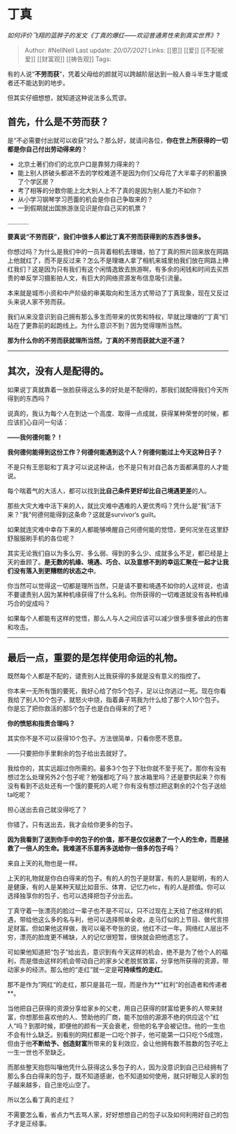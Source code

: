 # 丁真
*如何评价飞翔的蓝胖子的发文《丁真的爆红——欢迎普通男性来到真实世界》?*

> Author: #NellNell 
Last update: *20/07/2021* 
Links: [[恩]] [[爱]] [[不配被爱]] [[财富观]] [[祷告观]]
Tags: 
  

有的人说“**不劳而获**”，凭着父母给的颜就可以跨越阶层达到一般人奋斗半生才能或者还不能达到的地步。

但其实仔细想想，就知道这种说法多么荒谬。

## **首先，什么是不劳而获？**

是“不必需要付出就可以收获”对么？那么好，就请问各位，**你在世上所获得的一切都是你自己付出劳动得来的**？

-   北京土著们你们的北京户口是靠努力得来的？
-   能上别人挤破头都进不去的学校难道不是因为你们父母花了大半辈子的积蓄换了个学区房？
-   考了相等的分数你能上北大别人上不了真的是因为别人能力不如你？
-   从小学习钢琴学习芭蕾的机会是你自己争取来的？
-   一到假期就出国旅游涨见识是你自己买的机票？

…………

**要真说“不劳而获”，我们中很多人都比丁真不劳而获得到的东西多很多。**

你想过吗？为什么是我们中的一员背着相机去理塘，拍了丁真的照片回来放在网路上他就红了，而不是反过来？怎么不是理塘人拿了相机来城里拍我们放在网路上捧红我们？这是因为只有我们有这个闲情逸致去旅游啊，有多余的闲钱和时间去买昂贵的单反学习摄影拍人文，有巨大的网络资源发布信息吸引流量。

本来就是城市小资和中产阶级的审美取向和生活方式带动了丁真现象，现在又反过头来说人家不劳而获。

我们从来没意识到自己拥有那么多生而带来的优势和特权，早就比理塘的”丁真“们站在了更靠前的起跑线上。为什么意识不到？因为觉得理所当然。

**那为什么你的不劳而获就理所当然，丁真的不劳而获就大逆不道？**

---

## 其次，没有人是配得的。

如果说丁真就靠着一张脸获得这么多的好处是不配得的，那我们就配得我们今天所得到的东西吗？

说真的，我认为每个人在到达一个高度、取得一点成就，获得某种荣誉的时候，都应该扪心自问一句话：

**——我何德何能？！**

**我何德何能得到这份工作？何德何能遇到这个人？何德何能过上今天这种日子？**

不是只有王思聪和丁真才可以说这种话，也不是只有对自己各方面都满意的人才能说。

每个喘着气的大活人，都可以找到**比自己条件更好却比自己境遇更差**的人。

那些大灾大难中活下来的人，就比灾难中遇难的人更优秀吗？凭什么是“我”活下来？“我”何德何能得到这条命？这就是survivor‘s guilt。

如果就连灾难中幸存下来的人都能够唤醒自己何德何能的觉悟，更何况坐在这里舒舒服服刷手机的各位呢？

其实无论我们自以为多么穷、多么弱、得到的多么少、成就多么不足，都已经是上天的垂顾了。**是无数的机缘、境遇、巧合、以及意想不到的幸运汇聚在一起才让我们没有落入到更糟糕的状态之中**。

你当然可以觉得这一切都是理所当然，只是请不要和境遇不如你的人这样说，也请不要谴责别人因为某种机缘获得了什么名利。你所获得的一切难道就没有各种机缘巧合的促成吗？

如果每个人都能有这样的觉悟，那么人与人之间应该可以减少很多很多彼此的伤害和攻击。

---

## 最后一点，重要的是怎样使用命运的礼物。

既然每个人都是不配的，谴责别人比我获得的多就是没有意义的指控了。

你本来一无所有饿的要死，我好心给了你5个包子，足以让你逃过一死。现在你看我给了别人10个包子，就怒火中烧，指着鼻子骂我为什么给了那个人10个包子。你是忘了把你救活的那5个包子也是白白得来的了吧？

**你的愤怒和指责合理吗？**

其实你不是不可以获得10个包子。方法很简单，只看你愿不愿意。

——只要把你手里剩余的包子给出去就好了。

我给你的，其实远超过你所需的。最多3个包子下肚你就不至于死了。那你有没有想过怎么处理另外2个包子呢？勉强都吃了吗？放冰箱里吗？还是要供起来？你有没有看到不远处还有一个饿的要死的人呢？你有没有想过把这剩余的2个包子送给ta吃呢？

担心送出去自己就没得吃了？

你错了。只有送出去，我才会给你更多的包子。

**因为我看到了送到你手中的包子的价值，那不是仅仅拯救了一个人的生命，而是拯救了一倍人的生命。我难道不乐意再多送给你一倍多的包子吗**？

来自上天的礼物也是一样。

上天的礼物就是你白白得来的包子。有的人的包子是财富，有的人是聪明，有的人是健康，有的人是某种天赋比如音乐、体育、记忆力etc，有的人是颜值。你可以选择独享你的包子，也可以选择把包子分出去。

丁真守着一张漂亮的脸过一辈子也不是不可以，只不过现在上天给了他这样的机遇，带给他这么多的名与利，他可以选择照单全收，走马灯似的上节目、做代言捞足财富。但如果他这样做，我可以毫不夸张的说，他红不过一年。网络红人层出不穷，漂亮的脸庞更不稀缺，人的记忆很短暂，很快就会把他遗忘了。

可如果他知道把“包子”给出去，意识到有今天这样的机会，绝不是为了他个人的福利，而是借由这样的机会带动自己的家乡父老脱贫致富，分享他所获得的资源，带动家乡的经济。那么他的“走红”就一定是**可持续性的走红**。

那不是作为”网红“的走红，那只是昙花一现，而是作为**”红利“的创造者和传递者**。

当他把自己获得的资源分享给家乡的父老，用自己获得的财富给更多的人带来财富，你想那些喜欢他的人、赞助他的厂商，能不加倍的源源不绝的供应这个”红人“吗？到那时候，即便他的颜有一天会衰老，但他的名字会被记住。他的一生也不会有什么缺乏。别看别的网红都是一口吃个胖子，他可能第一口只吃个5成饱，但由于他**不断给予、创造财富**所带来的复利效应，会让他拥有数不胜数的包子吃上一生一世也不至缺乏。

而那些整天抱怨叫嚷他凭什么获得这么多包子的人，因为没意识到自己已经拥有了那么多白白得来的包子，既不知道感谢，也不知道如何使用，就只好眼见人家的包子越来越多，自己坐吃山空了。

所以怎么看丁真的走红？

不需要怎么看，省点力气去骂人家，好好想想自己的包子以及如何利用好自己的包子才是正经事。

